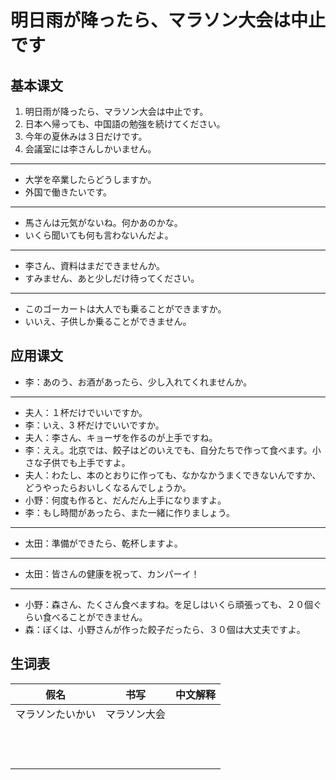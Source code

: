 # 明日雨が降ったら、マラソン大会は中止です

## 基本课文

1. 明日雨が降ったら、マラソン大会は中止です。
2. 日本へ帰っても、中国語の勉強を続けてください。
3. 今年の夏休みは３日だけです。
4. 会議室には李さんしかいません。

---

- 大学を卒業したらどうしますか。
- 外国で働きたいです。

---

- 馬さんは元気がないね。何かあのかな。
- いくら聞いても何も言わないんだよ。

---

- 李さん、資料はまだできませんか。
- すみません、あと少しだけ待ってください。

---

- このゴーカートは大人でも乗ることができますか。
- いいえ、子供しか乗ることができません。

## 应用课文

- 李：あのう、お酒があったら、少し入れてくれませんか。

---

- 夫人：１杯だけでいいですか。
- 李：いえ、3 杯だけでいいですか。
- 夫人：李さん、キョーザを作るのが上手ですね。
- 李：ええ。北京では、餃子はどのいえでも、自分たちで作って食べます。小さな子供でも上手ですよ。
- 夫人：わたし、本のとおりに作っても、なかなかうまくできないんですか、どうやったらおいしくなるんでしょうか。
- 小野：何度も作ると、だんだん上手になりますよ。
- 李：もし時間があったら、また一緒に作りましょう。

---

- 太田：準備ができたら、乾杯しますよ。

---

- 太田：皆さんの健康を祝って、カンパーイ！

---

- 小野：森さん、たくさん食べますね。を足しはいくら頑張っても、２０個ぐらい食べることができません。
- 森：ぼくは、小野さんが作った餃子だったら、３０個は大丈夫ですよ。

## 生词表

| 假名             | 书写         | 中文解释 |
| ---------------- | ------------ | -------- |
| マラソンたいかい | マラソン大会 |          |
|                  |              |          |
|                  |              |          |
|                  |              |          |
|                  |              |          |
|                  |              |          |
|                  |              |          |
|                  |              |          |
|                  |              |          |
|                  |              |          |
|                  |              |          |
|                  |              |          |
|                  |              |          |
